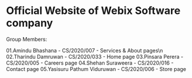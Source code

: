 # Official Website of Webix Software company

Group Members:

01.Amindu Bhashana - CS/2020/007 - Services & About pages\n
02.Tharindu Damruwan - CS/2020/033 - Home page
03.Pinsara Perera - CS/2020/005 - Careers page
04.Shehan Suraweera - CS/2020/016 - Contact page
05.Yasisuru Pathum Viduruwan - CS/2020/006 - Store page
